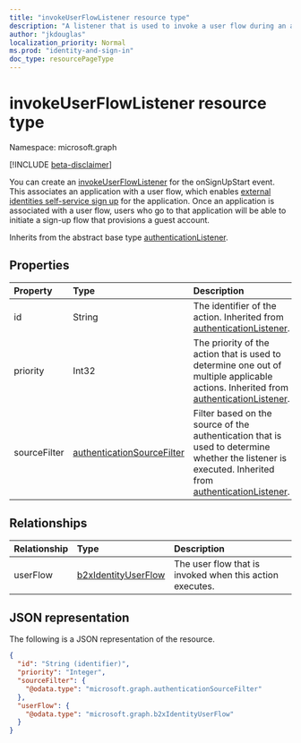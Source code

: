 ```yaml
---
title: "invokeUserFlowListener resource type"
description: "A listener that is used to invoke a user flow during an authentication event."
author: "jkdouglas"
localization_priority: Normal
ms.prod: "identity-and-sign-in"
doc_type: resourcePageType
---
```


# invokeUserFlowListener resource type

Namespace: microsoft.graph

[!INCLUDE [beta-disclaimer](../../includes/beta-disclaimer.md)]

You can create an [invokeUserFlowListener](../resources/invokeuserflowlistener.md) for the onSignUpStart event. This associates an application with a user flow, which enables [external identities self-service sign up](https://docs.microsoft.com/azure/active-directory/external-identities/self-service-sign-up-overview) for the application. Once an application is associated with a user flow, users who go to that application will be able to initiate a sign-up flow that provisions a guest account.

Inherits from the abstract base type [authenticationListener](../resources/authenticationlistener.md).

## Properties

|Property|Type|Description|
|:---|:---|:---|
|id|String|The identifier of the action. Inherited from [authenticationListener](../resources/authenticationlistener.md).|
|priority|Int32|The priority of the action that is used to determine one out of multiple applicable actions. Inherited from [authenticationListener](../resources/authenticationlistener.md).|
|sourceFilter|[authenticationSourceFilter](../resources/authenticationsourcefilter.md)|Filter based on the source of the authentication that is used to determine whether the listener is executed. Inherited from [authenticationListener](../resources/authenticationlistener.md).|

## Relationships

|Relationship|Type|Description|
|:---|:---|:---|
|userFlow|[b2xIdentityUserFlow](../resources/b2xidentityuserflow.md)|The user flow that is invoked when this action executes.|

## JSON representation

The following is a JSON representation of the resource.
<!-- {
  "blockType": "resource",
  "keyProperty": "id",
  "@odata.type": "microsoft.graph.invokeUserFlowListener",
  "baseType": "microsoft.graph.authenticationListener",
  "openType": false
}
-->

``` json
{
  "id": "String (identifier)",
  "priority": "Integer",
  "sourceFilter": {
    "@odata.type": "microsoft.graph.authenticationSourceFilter"
  },
  "userFlow": {
    "@odata.type": "microsoft.graph.b2xIdentityUserFlow"
  }
}
```
